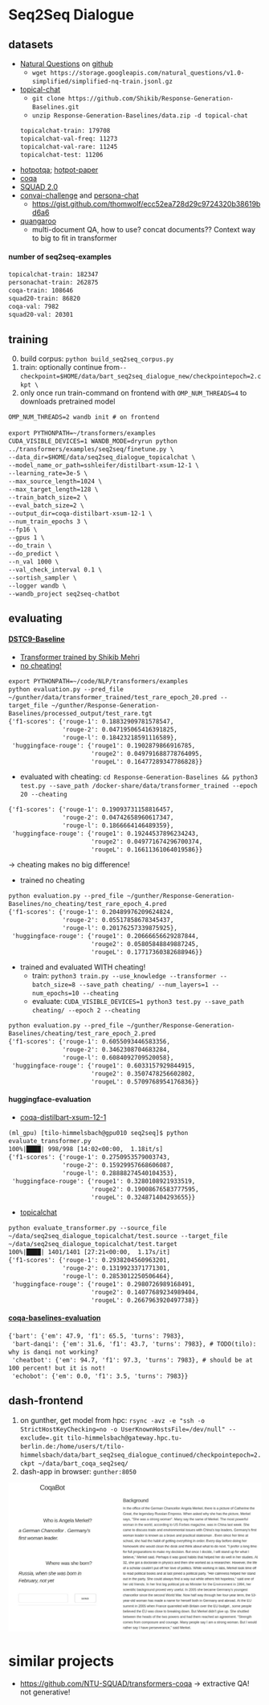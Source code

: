 # Seq2Seq Dialogue
## datasets

* [Natural Questions](https://ai.google.com/research/NaturalQuestions/dataset) on [github](https://github.com/google-research-datasets/natural-questions)
    + `wget https://storage.googleapis.com/natural_questions/v1.0-simplified/simplified-nq-train.jsonl.gz`
* [topical-chat](https://github.com/alexa/alexa-prize-topical-chat-dataset)
    + `git clone https://github.com/Shikib/Response-Generation-Baselines.git`
    + `unzip Response-Generation-Baselines/data.zip -d topical-chat`
    ```shell script
    topicalchat-train: 179708
    topicalchat-val-freq: 11273
    topicalchat-val-rare: 11245
    topicalchat-test: 11206
    ```
* [hotpotqa](https://hotpotqa.github.io/); [hotpot-paper](https://nlp.stanford.edu/pubs/yang2018hotpotqa.pdf)
* [coqa](https://stanfordnlp.github.io/coqa/)
* [SQUAD 2.0](https://rajpurkar.github.io/SQuAD-explorer/)
* [convai-challenge](http://convai.io/) and [persona-chat](https://github.com/DeepPavlov/convai)
    + https://gist.github.com/thomwolf/ecc52ea728d29c9724320b38619bd6a6
* [quangaroo](http://qangaroo.cs.ucl.ac.uk/)
    + multi-document QA, how to use? concat documents?? Context way to big to fit in transformer

#### number of seq2seq-examples    
```
topicalchat-train: 182347
personachat-train: 262875
coqa-train: 108646
squad20-train: 86820
coqa-val: 7982
squad20-val: 20301
```
## training
0. build corpus: `python build_seq2seq_corpus.py`
0. train: optionally continue from`--checkpoint=$HOME/data/bart_seq2seq_dialogue_new/checkpointepoch=2.ckpt \`
0. only once run train-command on frontend with `OMP_NUM_THREADS=4` to downloads pretrained model
```shell script
OMP_NUM_THREADS=2 wandb init # on frontend

export PYTHONPATH=~/transformers/examples
CUDA_VISIBLE_DEVICES=1 WANDB_MODE=dryrun python ../transformers/examples/seq2seq/finetune.py \
--data_dir=$HOME/data/seq2seq_dialogue_topicalchat \
--model_name_or_path=sshleifer/distilbart-xsum-12-1 \
--learning_rate=3e-5 \
--max_source_length=1024 \
--max_target_length=128 \
--train_batch_size=2 \
--eval_batch_size=2 \
--output_dir=coqa-distilbart-xsum-12-1 \
--num_train_epochs 3 \
--fp16 \
--gpus 1 \
--do_train \
--do_predict \
--n_val 1000 \
--val_check_interval 0.1 \
--sortish_sampler \
--logger wandb \
--wandb_project seq2seq-chatbot
```

## evaluating
#### [DSTC9-Baseline](https://github.com/dertilo/Response-Generation-Baselines)
* [Transformer trained by Shikib Mehri](https://drive.google.com/file/d/1fPB45RDs_BcJ8KZeYQiauK3W1RsdY2hM/view?usp=sharing)
* [no cheating!](https://github.com/dertilo/Response-Generation-Baselines/commit/030d9335ef3b1f642ac76e86e1a0f52c4d8b9916)
```shell script
export PYTHONPATH=~/code/NLP/transformers/examples
python evaluation.py --pred_file ~/gunther/data/transformer_trained/test_rare_epoch_20.pred --target_file ~/gunther/Response-Generation-Baselines/processed_output/test_rare.tgt
{'f1-scores': {'rouge-1': 0.18832909781578547,
               'rouge-2': 0.047195065416391825,
               'rouge-l': 0.18423218591116589},
 'huggingface-rouge': {'rouge1': 0.1902879866916785,
                       'rouge2': 0.049791688778764095,
                       'rougeL': 0.16477289347786828}}
```
* evaluated with cheating: `cd Response-Generation-Baselines && python3 test.py --save_path /docker-share/data/transformer_trained --epoch 20 --cheating`
```shell script
{'f1-scores': {'rouge-1': 0.19093731158816457,
               'rouge-2': 0.04742658960617347,
               'rouge-l': 0.1866664146489359},
 'huggingface-rouge': {'rouge1': 0.19244537896234243,
                       'rouge2': 0.049771674296700374,
                       'rougeL': 0.16611361064019586}}
```
-> cheating makes no big difference!
* trained no cheating
```shell script
python evaluation.py --pred_file ~/gunther/Response-Generation-Baselines/no_cheating/test_rare_epoch_4.pred
{'f1-scores': {'rouge-1': 0.20489976209624824,
               'rouge-2': 0.05517858678345437,
               'rouge-l': 0.20176257339875925},
 'huggingface-rouge': {'rouge1': 0.20666656629287844,
                       'rouge2': 0.05805848849887245,
                       'rougeL': 0.17717360382688946}}
```
* trained and evaluated WITH cheating!
    * train: `python3 train.py --use_knowledge --transformer --batch_size=8 --save_path cheating/ --num_layers=1 --num_epochs=10 --cheating`
    * evaluate: `CUDA_VISIBLE_DEVICES=1 python3 test.py --save_path cheating/ --epoch 2 --cheating`
```shell script
python evaluation.py --pred_file ~/gunther/Response-Generation-Baselines/cheating/test_rare_epoch_2.pred
{'f1-scores': {'rouge-1': 0.6055093446583356,
               'rouge-2': 0.3462308704683284,
               'rouge-l': 0.6084092709520058},
 'huggingface-rouge': {'rouge1': 0.6033157929844915,
                       'rouge2': 0.3507478256602802,
                       'rougeL': 0.5709768954176836}}
```
#### huggingface-evaluation
* [coqa-distilbart-xsum-12-1](https://app.wandb.ai/dertilo/seq2seq-chatbot/runs/3ll696ve/overview?workspace=user-)
```shell script
(ml_gpu) [tilo-himmelsbach@gpu010 seq2seq]$ python evaluate_transformer.py 
100%|████| 998/998 [14:02<00:00,  1.18it/s]
{'f1-scores': {'rouge-1': 0.2750953579003743,
               'rouge-2': 0.15929957668606087,
               'rouge-l': 0.28888274540104353},
 'huggingface-rouge': {'rouge1': 0.3280108921933519,
                       'rouge2': 0.19008676583777595,
                       'rougeL': 0.324871404293655}}
```
* [topicalchat](https://app.wandb.ai/dertilo/seq2seq-chatbot/runs/207otbiw/overview?workspace=user-)
```shell script
python evaluate_transformer.py --source_file ~/data/seq2seq_dialogue_topicalchat/test.source --target_file ~/data/seq2seq_dialogue_topicalchat/test.target
100%|████| 1401/1401 [27:21<00:00,  1.17s/it]
{'f1-scores': {'rouge-1': 0.2938204560963201,
               'rouge-2': 0.1319923371771301,
               'rouge-l': 0.2853012250506464},
 'huggingface-rouge': {'rouge1': 0.2980726989168491,
                       'rouge2': 0.14077689234989404,
                       'rougeL': 0.2667963920497738}}
```
#### [coqa-baselines-evaluation](https://github.com/stanfordnlp/coqa-baselines)
```shell script
{'bart': {'em': 47.9, 'f1': 65.5, 'turns': 7983},
 'bart-danqi': {'em': 31.6, 'f1': 43.7, 'turns': 7983}, # TODO(tilo): why is danqi not working?
 'cheatbot': {'em': 94.7, 'f1': 97.3, 'turns': 7983}, # should be at 100 percent! but it is not!
 'echobot': {'em': 0.0, 'f1': 3.5, 'turns': 7983}}
```

## dash-frontend
1. on gunther, get model from hpc: `rsync -avz -e "ssh -o StrictHostKeyChecking=no -o UserKnownHostsFile=/dev/null" --exclude=.git tilo-himmelsbach@gateway.hpc.tu-berlin.de:/home/users/t/tilo-himmelsbach/data/bart_seq2seq_dialogue_continued/checkpointepoch=2.ckpt ~/data/bart_coqa_seq2seq/`
2. dash-app in browser: `gunther:8050`

![dash-frontend](images/dash_frontend.jpeg)

# similar projects
* https://github.com/NTU-SQUAD/transformers-coqa -> extractive QA! not generative!